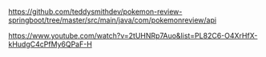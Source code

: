 https://github.com/teddysmithdev/pokemon-review-springboot/tree/master/src/main/java/com/pokemonreview/api

https://www.youtube.com/watch?v=2tUHNRp7Auo&list=PL82C6-O4XrHfX-kHudgC4cPfMy6QPaF-H